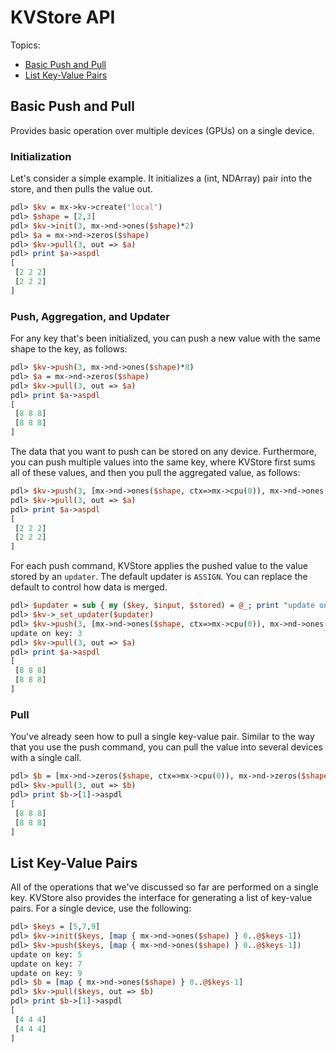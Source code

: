 <!--- Licensed to the Apache Software Foundation (ASF) under one -->
<!--- or more contributor license agreements.  See the NOTICE file -->
<!--- distributed with this work for additional information -->
<!--- regarding copyright ownership.  The ASF licenses this file -->
<!--- to you under the Apache License, Version 2.0 (the -->
<!--- "License"); you may not use this file except in compliance -->
<!--- with the License.  You may obtain a copy of the License at -->

<!---   http://www.apache.org/licenses/LICENSE-2.0 -->

<!--- Unless required by applicable law or agreed to in writing, -->
<!--- software distributed under the License is distributed on an -->
<!--- "AS IS" BASIS, WITHOUT WARRANTIES OR CONDITIONS OF ANY -->
<!--- KIND, either express or implied.  See the License for the -->
<!--- specific language governing permissions and limitations -->
<!--- under the License. -->

# KVStore API

Topics:
* [Basic Push and Pull](#basic-push-and-pull)
* [List Key-Value Pairs](#list-key-value-pairs)

## Basic Push and Pull

Provides basic operation over multiple devices (GPUs) on a single device.

### Initialization

Let's consider a simple example. It initializes
a (int, NDArray) pair into the store, and then pulls the value out.

```perl
pdl> $kv = mx->kv->create('local')
pdl> $shape = [2,3]
pdl> $kv->init(3, mx->nd->ones($shape)*2)
pdl> $a = mx->nd->zeros($shape)
pdl> $kv->pull(3, out => $a)
pdl> print $a->aspdl
[
 [2 2 2]
 [2 2 2]
]
```

### Push, Aggregation, and Updater

For any key that's been initialized, you can push a new value with the same shape to the key, as follows:

```perl
pdl> $kv->push(3, mx->nd->ones($shape)*8)
pdl> $a = mx->nd->zeros($shape)
pdl> $kv->pull(3, out => $a)
pdl> print $a->aspdl
[
 [8 8 8]
 [8 8 8]
]
```

The data that you want to push can be stored on any device. Furthermore, you can push multiple
values into the same key, where KVStore first sums all of these
values, and then you pull the aggregated value, as follows:

```perl
pdl> $kv->push(3, [mx->nd->ones($shape, ctx=>mx->cpu(0)), mx->nd->ones($shape, ctx=>mx->cpu(1))])
pdl> $kv->pull(3, out => $a)
pdl> print $a->aspdl
[
 [2 2 2]
 [2 2 2]
]
```

For each push command, KVStore applies the pushed value to the value stored by an
`updater`. The default updater is `ASSIGN`. You can replace the default to
control how data is merged.

```perl
pdl> $updater = sub { my ($key, $input, $stored) = @_; print "update on key: $key\n"; $stored += $input * 3; }
pdl> $kv->_set_updater($updater)
pdl> $kv->push(3, [mx->nd->ones($shape, ctx=>mx->cpu(0)), mx->nd->ones($shape, ctx=>mx->cpu(1))])
update on key: 3
pdl> $kv->pull(3, out => $a)
pdl> print $a->aspdl
[
 [8 8 8]
 [8 8 8]
]
```

### Pull

You've already seen how to pull a single key-value pair. Similar to the way that you use the push command, you can
pull the value into several devices with a single call.

```perl
pdl> $b = [mx->nd->zeros($shape, ctx=>mx->cpu(0)), mx->nd->zeros($shape, ctx=>mx->cpu(1))]
pdl> $kv->pull(3, out => $b)
pdl> print $b->[1]->aspdl
[
 [8 8 8]
 [8 8 8]
]
```

## List Key-Value Pairs

All of the operations that we've discussed so far are performed on a single key. KVStore also provides
the interface for generating a list of key-value pairs. For a single device, use the following:

```perl
pdl> $keys = [5,7,9]
pdl> $kv->init($keys, [map { mx->nd->ones($shape) } 0..@$keys-1])
pdl> $kv->push($keys, [map { mx->nd->ones($shape) } 0..@$keys-1])
update on key: 5
update on key: 7
update on key: 9
pdl> $b = [map { mx->nd->ones($shape) } 0..@$keys-1]
pdl> $kv->pull($keys, out => $b)
pdl> print $b->[1]->aspdl
[
 [4 4 4]
 [4 4 4]
]
```
